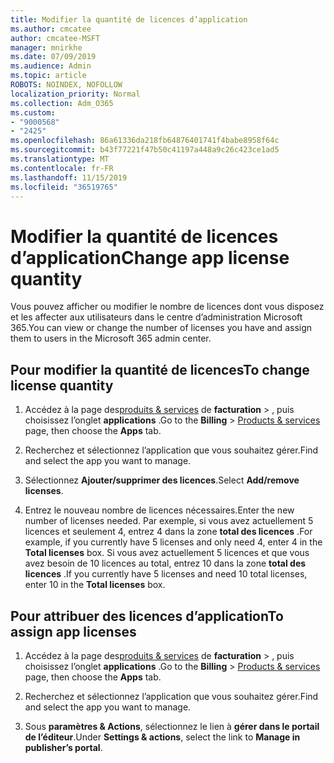 ```yaml
---
title: Modifier la quantité de licences d’application
ms.author: cmcatee
author: cmcatee-MSFT
manager: mnirkhe
ms.date: 07/09/2019
ms.audience: Admin
ms.topic: article
ROBOTS: NOINDEX, NOFOLLOW
localization_priority: Normal
ms.collection: Adm_O365
ms.custom:
- "9000568"
- "2425"
ms.openlocfilehash: 86a61336da218fb64876401741f4babe8958f64c
ms.sourcegitcommit: b43f77221f47b50c41197a448a9c26c423ce1ad5
ms.translationtype: MT
ms.contentlocale: fr-FR
ms.lasthandoff: 11/15/2019
ms.locfileid: "36519765"
---
```

# <a name="change-app-license-quantity"></a><span data-ttu-id="a06b3-102">Modifier la quantité de licences d’application</span><span class="sxs-lookup"><span data-stu-id="a06b3-102">Change app license quantity</span></span>

<span data-ttu-id="a06b3-103">Vous pouvez afficher ou modifier le nombre de licences dont vous disposez et les affecter aux utilisateurs dans le centre d’administration Microsoft 365.</span><span class="sxs-lookup"><span data-stu-id="a06b3-103">You can view or change the number of licenses you have and assign them to users in the Microsoft 365 admin center.</span></span> 

## <a name="to-change-license-quantity"></a><span data-ttu-id="a06b3-104">Pour modifier la quantité de licences</span><span class="sxs-lookup"><span data-stu-id="a06b3-104">To change license quantity</span></span>

1. <span data-ttu-id="a06b3-105">Accédez à la page des[produits & services](https://go.microsoft.com/fwlink/p/?linkid=842054) de **facturation** > , puis choisissez l’onglet **applications** .</span><span class="sxs-lookup"><span data-stu-id="a06b3-105">Go to the **Billing** > [Products & services](https://go.microsoft.com/fwlink/p/?linkid=842054) page, then choose the **Apps** tab.</span></span>

2. <span data-ttu-id="a06b3-106">Recherchez et sélectionnez l’application que vous souhaitez gérer.</span><span class="sxs-lookup"><span data-stu-id="a06b3-106">Find and select the app you want to manage.</span></span>  

3. <span data-ttu-id="a06b3-107">Sélectionnez **Ajouter/supprimer des licences**.</span><span class="sxs-lookup"><span data-stu-id="a06b3-107">Select **Add/remove licenses**.</span></span>

4. <span data-ttu-id="a06b3-108">Entrez le nouveau nombre de licences nécessaires.</span><span class="sxs-lookup"><span data-stu-id="a06b3-108">Enter the new number of licenses needed.</span></span> <span data-ttu-id="a06b3-109">Par exemple, si vous avez actuellement 5 licences et seulement 4, entrez 4 dans la zone **total des licences** .</span><span class="sxs-lookup"><span data-stu-id="a06b3-109">For example, if you currently have 5 licenses and only need 4, enter 4 in the **Total licenses** box.</span></span> <span data-ttu-id="a06b3-110">Si vous avez actuellement 5 licences et que vous avez besoin de 10 licences au total, entrez 10 dans la zone **total des licences** .</span><span class="sxs-lookup"><span data-stu-id="a06b3-110">If you currently have 5 licenses and need 10 total licenses, enter 10 in the **Total licenses** box.</span></span>

## <a name="to-assign-app-licenses"></a><span data-ttu-id="a06b3-111">Pour attribuer des licences d’application</span><span class="sxs-lookup"><span data-stu-id="a06b3-111">To assign app licenses</span></span>

1. <span data-ttu-id="a06b3-112">Accédez à la page des[produits & services](https://go.microsoft.com/fwlink/p/?linkid=842054) de **facturation** > , puis choisissez l’onglet **applications** .</span><span class="sxs-lookup"><span data-stu-id="a06b3-112">Go to the **Billing** > [Products & services](https://go.microsoft.com/fwlink/p/?linkid=842054) page, then choose the **Apps** tab.</span></span>

2. <span data-ttu-id="a06b3-113">Recherchez et sélectionnez l’application que vous souhaitez gérer.</span><span class="sxs-lookup"><span data-stu-id="a06b3-113">Find and select the app you want to manage.</span></span>  

3. <span data-ttu-id="a06b3-114">Sous **paramètres & Actions**, sélectionnez le lien à **gérer dans le portail de l’éditeur**.</span><span class="sxs-lookup"><span data-stu-id="a06b3-114">Under **Settings & actions**, select the link to **Manage in publisher’s portal**.</span></span>